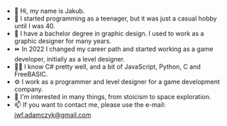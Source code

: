 - 👋 Hi, my name is Jakub.
- 🧒 I started programming as a teenager, but it was just a casual hobby until I was 40.
- 📜 I have a bachelor degree in graphic design. I used to work as a graphic designer for many years.
- ⏩ In 2022 I changed my career path and started working as a game developer, initially as a level designer.
- 👨‍💻 I know C# pretty well, and a bit of JavaScript, Python, C and FreeBASIC.
- ⚙️ I work as a programmer and level designer for a game development company.
- 🐙 I'm interested in many things, from stoicism to space exploration.
- 📫 If you want to contact me, please use the e-mail: jwf.adamczyk@gmail.com

<!---
thesigns/thesigns is a ✨ special ✨ repository because its `README.md` (this file) appears on your GitHub profile.
You can click the Preview link to take a look at your changes.
--->
